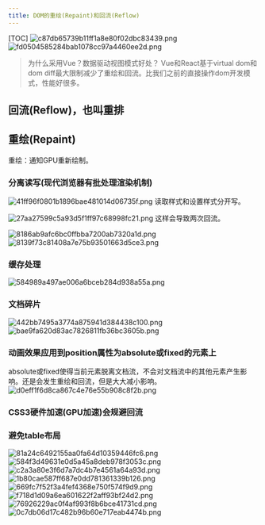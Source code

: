 ```yaml
---
title: DOM的重绘(Repaint)和回流(Reflow)
---
```

[TOC]
![c87db65739b11ff1a8e80f02dbc83439.png](evernotecid://AC85336C-B325-443E-8ED7-E6554790A944/appyinxiangcom/10797539/ENResource/p1341)
![fd0504585284bab1078cc97a4460ee2d.png](evernotecid://AC85336C-B325-443E-8ED7-E6554790A944/appyinxiangcom/10797539/ENResource/p1342)

>为什么采用Vue？数据驱动视图模式好处？
Vue和React基于virtual dom和dom diff最大限制减少了重绘和回流。比我们之前的直接操作dom开发模式，性能好很多。

## 回流(Reflow)，也叫重排

## 重绘(Repaint)
重绘：通知GPU重新绘制。
### 分离读写(现代浏览器有批处理渲染机制)
![41ff96f0801b1896bae481014d06735f.png](evernotecid://AC85336C-B325-443E-8ED7-E6554790A944/appyinxiangcom/10797539/ENResource/p1343)
读取样式和设置样式分开写。

![27aa27599c5a93d5f1ff97c68998fc21.png](evernotecid://AC85336C-B325-443E-8ED7-E6554790A944/appyinxiangcom/10797539/ENResource/p1344)
这样会导致两次回流。

![8186ab9afc6bc0ffbba7200ab7320a1d.png](evernotecid://AC85336C-B325-443E-8ED7-E6554790A944/appyinxiangcom/10797539/ENResource/p1345)
![8139f73c81408a7e75b93501663d5ce3.png](evernotecid://AC85336C-B325-443E-8ED7-E6554790A944/appyinxiangcom/10797539/ENResource/p1346)
### 缓存处理
![584989a497ae006a6bceb284d938a55a.png](evernotecid://AC85336C-B325-443E-8ED7-E6554790A944/appyinxiangcom/10797539/ENResource/p1347)

### 文档碎片
![442bb7495a3774a875941d384438c100.png](evernotecid://AC85336C-B325-443E-8ED7-E6554790A944/appyinxiangcom/10797539/ENResource/p1350)
![bae9fa620d83ac7826811fb36bc3605b.png](evernotecid://AC85336C-B325-443E-8ED7-E6554790A944/appyinxiangcom/10797539/ENResource/p1352)
### 动画效果应用到position属性为absolute或fixed的元素上
absolute或fixed使得当前元素脱离文档流，不会对文档流中的其他元素产生影响。还是会发生重绘和回流，但是大大减小影响。
![d0eff1f6d8ca867c4e76e55b908c8f2b.png](evernotecid://AC85336C-B325-443E-8ED7-E6554790A944/appyinxiangcom/10797539/ENResource/p1354)
### CSS3硬件加速(GPU加速)会规避回流

### 避免table布局

![81a24c6492155aa0fa64d10359446fc6.png](evernotecid://AC85336C-B325-443E-8ED7-E6554790A944/appyinxiangcom/10797539/ENResource/p1362)
![584f3d49631e0d5a45a8deb978f3053c.png](evernotecid://AC85336C-B325-443E-8ED7-E6554790A944/appyinxiangcom/10797539/ENResource/p1355)
![c2a3a80e3f6d7a7dc4b7e4561a64a93d.png](evernotecid://AC85336C-B325-443E-8ED7-E6554790A944/appyinxiangcom/10797539/ENResource/p1356)
![1b80cae587ff687e0dd781361339b126.png](evernotecid://AC85336C-B325-443E-8ED7-E6554790A944/appyinxiangcom/10797539/ENResource/p1357)
![669fc7f52f3a4fef4368e750f574f9d9.png](evernotecid://AC85336C-B325-443E-8ED7-E6554790A944/appyinxiangcom/10797539/ENResource/p1358)
![f718d1d09a6ea601622f2aff93bf24d2.png](evernotecid://AC85336C-B325-443E-8ED7-E6554790A944/appyinxiangcom/10797539/ENResource/p1359)
![76926229ac0f4af993f8b6bce41731cd.png](evernotecid://AC85336C-B325-443E-8ED7-E6554790A944/appyinxiangcom/10797539/ENResource/p1360)
![0c7db06d17c482b96b60e717eab4474b.png](evernotecid://AC85336C-B325-443E-8ED7-E6554790A944/appyinxiangcom/10797539/ENResource/p1361)
